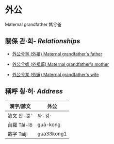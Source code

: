 # 外公
Maternal grandfather
媽兮爸

## 關係 관·희- _Relationships_

- [外公兮爸 (外祖) Maternal grandfather's father](member44.md)

- [外公兮媽 (外祖嫲) Maternal grandfather's mother](member45.md)

- [外公兮某 (外嫲) Maternal grandfather's wife](member14.md)



## 稱呼 칑·허· _Address_

漢字/諺文 | 外公
--- | ---
諺文 깐-뿐ˆ | 꽈-겅·
台羅 Tâi-lô | guā-kong
戴字 Taiji | gua33kong1


